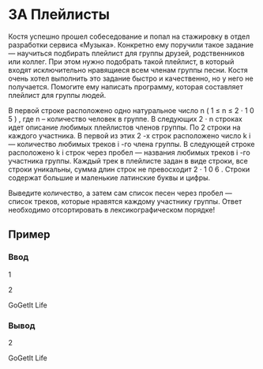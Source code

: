 # 3A Плейлисты

Костя успешно прошел собеседование и попал на стажировку в отдел разработки сервиса «Музыка».
Конкретно ему поручили такое задание — научиться подбирать плейлист для группы друзей, родственников или коллег. При этом нужно подобрать такой плейлист, в который входят исключительно нравящиеся всем членам группы песни.
Костя очень хотел выполнить это задание быстро и качественно, но у него не получается. Помогите ему написать программу, которая составляет плейлист для группы людей.

В первой строке расположено одно натуральное число 
n
(
1
≤
n
≤
2
⋅
1
0
5
)
, где 
n
 – количество человек в группе.
В следующих 
2
⋅
n
 строках идет описание любимых плейлистов членов группы. По 
2
 строки на каждого участника.
В первой из этих 
2
-х строк расположено число 
k
i
 — количество любимых треков 
i
-го члена группы. В следующей строке расположено 
k
i
 строк через пробел — названия любимых треков 
i
-го участника группы.
Каждый трек в плейлисте задан в виде строки, все строки уникальны, сумма длин строк не превосходит 
2
⋅
1
0
6
. Строки содержат большие и маленькие латинские буквы и цифры.

Выведите количество, а затем сам список песен через пробел — список треков, которые нравятся каждому участнику группы. Ответ необходимо отсортировать в лексикографическом порядке!



## Пример

### Ввод

1

2

GoGetIt Life


### Вывод

2

GoGetIt Life 
